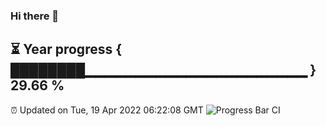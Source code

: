 ### Hi there 👋
⏳ Year progress { ████████▁▁▁▁▁▁▁▁▁▁▁▁▁▁▁▁▁▁▁▁▁▁ } 29.66 %
---
⏰ Updated on Tue, 19 Apr 2022 06:22:08 GMT
![Progress Bar CI](https://github.com/liununu/liununu/workflows/Progress%20Bar%20CI/badge.svg)
